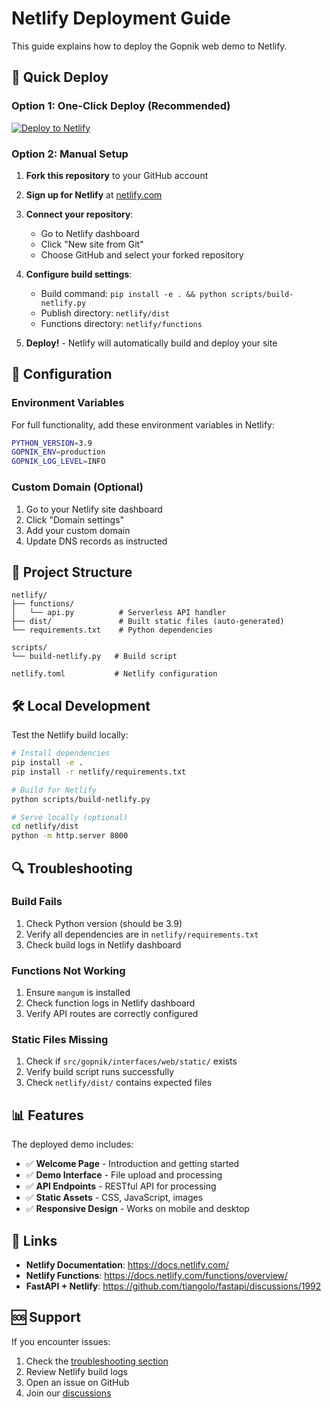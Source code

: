 # Netlify Deployment Guide

This guide explains how to deploy the Gopnik web demo to Netlify.

## 🚀 Quick Deploy

### Option 1: One-Click Deploy (Recommended)

[![Deploy to Netlify](https://www.netlify.com/img/deploy/button.svg)](https://app.netlify.com/start/deploy?repository=https://github.com/happy2234/gopnik)

### Option 2: Manual Setup

1. **Fork this repository** to your GitHub account

2. **Sign up for Netlify** at [netlify.com](https://netlify.com)

3. **Connect your repository**:
   - Go to Netlify dashboard
   - Click "New site from Git"
   - Choose GitHub and select your forked repository

4. **Configure build settings**:
   - Build command: `pip install -e . && python scripts/build-netlify.py`
   - Publish directory: `netlify/dist`
   - Functions directory: `netlify/functions`

5. **Deploy!** - Netlify will automatically build and deploy your site

## 🔧 Configuration

### Environment Variables

For full functionality, add these environment variables in Netlify:

```bash
PYTHON_VERSION=3.9
GOPNIK_ENV=production
GOPNIK_LOG_LEVEL=INFO
```

### Custom Domain (Optional)

1. Go to your Netlify site dashboard
2. Click "Domain settings"
3. Add your custom domain
4. Update DNS records as instructed

## 📁 Project Structure

```
netlify/
├── functions/
│   └── api.py          # Serverless API handler
├── dist/               # Built static files (auto-generated)
└── requirements.txt    # Python dependencies

scripts/
└── build-netlify.py   # Build script

netlify.toml           # Netlify configuration
```

## 🛠️ Local Development

Test the Netlify build locally:

```bash
# Install dependencies
pip install -e .
pip install -r netlify/requirements.txt

# Build for Netlify
python scripts/build-netlify.py

# Serve locally (optional)
cd netlify/dist
python -m http.server 8000
```

## 🔍 Troubleshooting

### Build Fails

1. Check Python version (should be 3.9)
2. Verify all dependencies are in `netlify/requirements.txt`
3. Check build logs in Netlify dashboard

### Functions Not Working

1. Ensure `mangum` is installed
2. Check function logs in Netlify dashboard
3. Verify API routes are correctly configured

### Static Files Missing

1. Check if `src/gopnik/interfaces/web/static/` exists
2. Verify build script runs successfully
3. Check `netlify/dist/` contains expected files

## 📊 Features

The deployed demo includes:

- ✅ **Welcome Page** - Introduction and getting started
- ✅ **Demo Interface** - File upload and processing
- ✅ **API Endpoints** - RESTful API for processing
- ✅ **Static Assets** - CSS, JavaScript, images
- ✅ **Responsive Design** - Works on mobile and desktop

## 🔗 Links

- **Netlify Documentation**: https://docs.netlify.com/
- **Netlify Functions**: https://docs.netlify.com/functions/overview/
- **FastAPI + Netlify**: https://github.com/tiangolo/fastapi/discussions/1992

## 🆘 Support

If you encounter issues:

1. Check the [troubleshooting section](#-troubleshooting)
2. Review Netlify build logs
3. Open an issue on GitHub
4. Join our [discussions](https://github.com/happy2234/gopnik/discussions)
